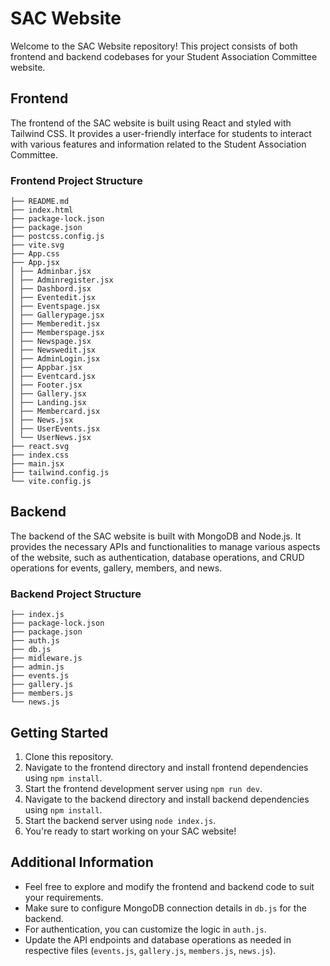 # SAC Website

Welcome to the SAC Website repository! This project consists of both frontend and backend codebases for your Student Association Committee website.

## Frontend

The frontend of the SAC website is built using React and styled with Tailwind CSS. It provides a user-friendly interface for students to interact with various features and information related to the Student Association Committee.

### Frontend Project Structure

```
├── README.md
├── index.html
├── package-lock.json
├── package.json
├── postcss.config.js
├── vite.svg
├── App.css
├── App.jsx
│ ├── Adminbar.jsx
│ ├── Adminregister.jsx
│ ├── Dashbord.jsx
│ ├── Eventedit.jsx
│ ├── Eventspage.jsx
│ ├── Gallerypage.jsx
│ ├── Memberedit.jsx
│ ├── Memberspage.jsx
│ ├── Newspage.jsx
│ ├── Newswedit.jsx
│ ├── AdminLogin.jsx
│ ├── Appbar.jsx
│ ├── Eventcard.jsx
│ ├── Footer.jsx
│ ├── Gallery.jsx
│ ├── Landing.jsx
│ ├── Membercard.jsx
│ ├── News.jsx
│ ├── UserEvents.jsx
│ └── UserNews.jsx
├── react.svg
├── index.css
├── main.jsx
├── tailwind.config.js
└── vite.config.js
```
## Backend

The backend of the SAC website is built with MongoDB and Node.js. It provides the necessary APIs and functionalities to manage various aspects of the website, such as authentication, database operations, and CRUD operations for events, gallery, members, and news.

### Backend Project Structure

```
├── index.js
├── package-lock.json
├── package.json
├── auth.js
├── db.js
├── midleware.js
├── admin.js
├── events.js
├── gallery.js
├── members.js
└── news.js

```

## Getting Started

1. Clone this repository.
2. Navigate to the frontend directory and install frontend dependencies using `npm install`.
3. Start the frontend development server using `npm run dev`.
4. Navigate to the backend directory and install backend dependencies using `npm install`.
5. Start the backend server using `node index.js`.
6. You're ready to start working on your SAC website!

## Additional Information

- Feel free to explore and modify the frontend and backend code to suit your requirements.
- Make sure to configure MongoDB connection details in `db.js` for the backend.
- For authentication, you can customize the logic in `auth.js`.
- Update the API endpoints and database operations as needed in respective files (`events.js`, `gallery.js`, `members.js`, `news.js`).

